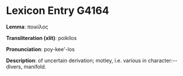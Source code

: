 # Lexicon Entry G4164

**Lemma**: ποικίλος

**Transliteration (xlit)**: poikílos

**Pronunciation**: poy-kee'-los

**Description**:
of uncertain derivation; motley, i.e. various in character:--divers, manifold.
